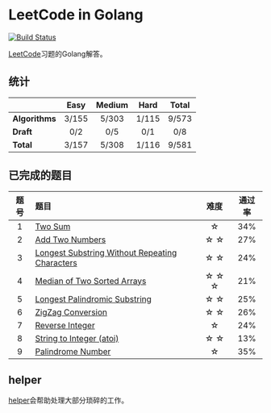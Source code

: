 # LeetCode in Golang 
[![Build Status](https://www.travis-ci.org/aQuaYi/LeetCode-in-Golang.svg?branch=master)](https://www.travis-ci.org/aQuaYi/LeetCode-in-Golang)

[LeetCode](leetcode.com)习题的Golang解答。


## 统计
||Easy|Medium|Hard|Total|
|:--|:--:|:--:|:--:|:--:|
|**Algorithms**|3/155|5/303|1/115|9/573|
|**Draft**|0/2|0/5|0/1|0/8|
|**Total**|3/157|5/308|1/116|9/581|


## 已完成的题目
|题号|题目|难度|通过率|
|:-:| :-- | :-: | :-: |
|1|[Two Sum](./algorithms/0001.two-sum)|☆|34%|
|2|[Add Two Numbers](./algorithms/0002.add-two-numbers)|☆ ☆|27%|
|3|[Longest Substring Without Repeating Characters](./algorithms/0003.longest-substring-without-repeating-characters)|☆ ☆|24%|
|4|[Median of Two Sorted Arrays](./algorithms/0004.median-of-two-sorted-arrays)|☆ ☆ ☆|21%|
|5|[Longest Palindromic Substring](./algorithms/0005.longest-palindromic-substring)|☆ ☆|25%|
|6|[ZigZag Conversion](./algorithms/0006.zigzag-conversion)|☆ ☆|26%|
|7|[Reverse Integer](./algorithms/0007.reverse-integer)|☆|24%|
|8|[String to Integer (atoi)](./algorithms/0008.string-to-integer-atoi)|☆ ☆|13%|
|9|[Palindrome Number](./algorithms/0009.palindrome-number)|☆|35%|


## helper
[helper](./helper)会帮助处理大部分琐碎的工作。

